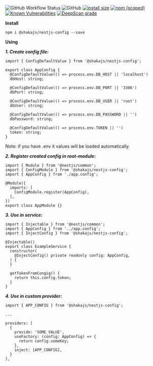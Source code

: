 ![GitHub Workflow Status](https://img.shields.io/github/workflow/status/shakajs/nestjs-config/Publish)
![GitHub](https://img.shields.io/github/license/shakajs/nestjs-config)
[![install size](https://packagephobia.now.sh/badge?p=@shakajs/nestjs-config)](https://packagephobia.now.sh/result?p=@shakajs/nestjs-config)
[![npm (scoped)](https://img.shields.io/npm/v/@shakajs/nestjs-config.svg)](https://www.npmjs.com/package/@shakajs/nestjs-config)
[![Known Vulnerabilities](https://snyk.io/test/github/shakajs/nestjs-config/badge.svg?targetFile=package.json)](https://snyk.io/test/github/shakajs/nestjs-config?targetFile=package.json)
[![DeepScan grade](https://deepscan.io/api/teams/6650/projects/8686/branches/108718/badge/grade.svg)](https://deepscan.io/dashboard#view=project&tid=6650&pid=8686&bid=108718)

**Install**

```npm i @shakajs/nestjs-config --save```

**Using**

***1. Create config file:***

```
import { ConfigDefaultValue } from '@shakajs/nestjs-config';

export class AppConfig {
  @ConfigDefaultValue(() => process.env.DB_HOST || 'localhost')
  dbHost: string;

  @ConfigDefaultValue(() => process.env.DB_PORT || '3306')
  dbPort: string;

  @ConfigDefaultValue(() => process.env.DB_USER || 'root')
  dbUser: string;
  
  @ConfigDefaultValue(() => process.env.DB_PASSWORD || '')
  dbPassword: string;
  
  @ConfigDefaultValue(() => process.env.TOKEN || '')
  token: string;
}
```
Note: if you have .env it values will be loaded automatically.

***2. Register created config in root-module:***

```
import { Module } from '@nestjs/common';
import { ConfigModule } from '@shakajs/nestjs-config';
import { AppConfig } from './app.config';

@Module({
  imports: [
    ConfigModule.register(AppConfig),
  ],
})
export class AppModule {}
```

***3. Use in service:***

```
import { Injectable } from '@nestjs/common';
import { AppConfig } from '../app.config';
import { InjectConfig } from '@shakajs/nestjs-config';

@Injectable()
export class ExampleService {
  constructor(
    @InjectConfig() private readonly config: AppConfig,
  ) {
  }
  
  getTokenFromCongig() {
    return this.config.token;
  }
}
```

***4. Use in custom provider:***

```
import { APP_CONFIG } from '@shakajs/nestjs-config';

...

providers: [  
  {
    provide: 'SOME_VALUE',
    useFactory: (config: AppConfig) => {
      return config.someKey;
    },
    inject: [APP_CONFIG],
  }
],
```
